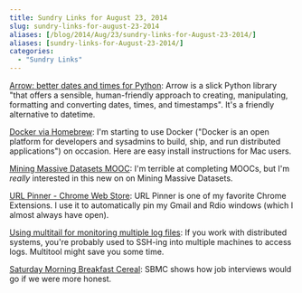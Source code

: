 ```yaml
---
title: Sundry Links for August 23, 2014
slug: sundry-links-for-august-23-2014
aliases: [/blog/2014/Aug/23/sundry-links-for-August-23-2014/]
aliases: [sundry-links-for-August-23-2014/]
categories:
  - "Sundry Links"
---
```


[Arrow: better dates and times for Python](http://crsmithdev.com/arrow/): Arrow is a slick Python library "that offers a sensible, human-friendly approach to creating, manipulating, formatting and converting dates, times, and timestamps". It's a friendly alternative to datetime.

[Docker via Homebrew](http://penandpants.com/2014/03/09/docker-via-homebrew/): I'm starting to use Docker ("Docker is an open platform for developers and sysadmins to build, ship, and run distributed applications") on occasion. Here are easy install instructions for Mac users.

[Mining Massive Datasets MOOC](https://www.coursera.org/course/mmds): I'm terrible at completing MOOCs, but I'm _really_ interested in this new on on Mining Massive Datasets.

[URL Pinner - Chrome Web Store](https://chrome.google.com/webstore/detail/url-pinner/lchefjdnocignejmkklgakfmnjhiimjh): URL Pinner is one of my favorite Chrome Extensions. I use it to automatically pin my Gmail and Rdio windows (which I almost always have open).

[Using multitail for monitoring multiple log files](http://www.seengee.co.uk/2012/09/08/using-multitail-for-monitoring-multiple-log-files/): If you work with distributed systems, you're probably used to SSH-ing into multiple machines to access logs. Multitool might save you some time.

[Saturday Morning Breakfast Cereal](http://www.smbc-comics.com/?id=3454): SBMC shows how job interviews would go if we were more honest.
